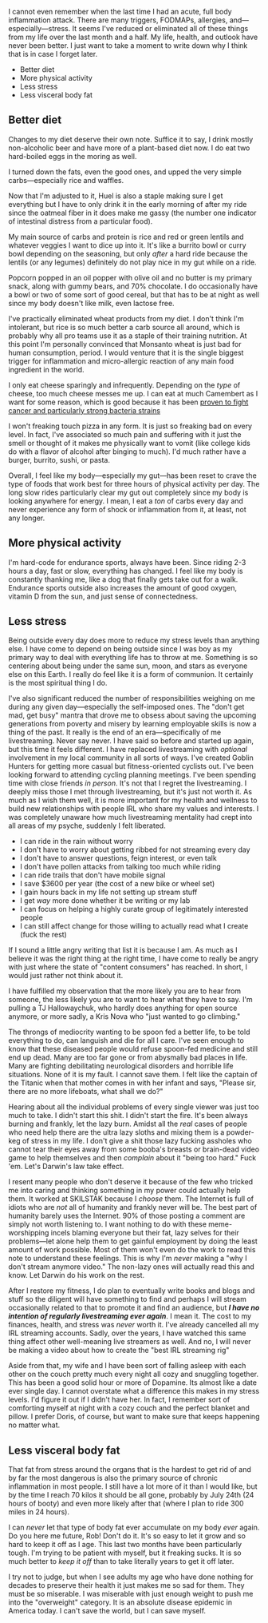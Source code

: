 I cannot even remember when the last time I had an acute, full body inflammation attack. There are many triggers, FODMAPs, allergies, and—especially—stress. It seems I've reduced or eliminated all of these things from my life over the last month and a half. My life, health, and outlook have never been better. I just want to take a moment to write down why I think that is in case I forget later.

- Better diet
- More physical activity
- Less stress
- Less visceral body fat
## Better diet

Changes to my diet deserve their own note. Suffice it to say, I drink mostly non-alcoholic beer and have more of a plant-based diet now. I do eat two hard-boiled eggs in the moring as well.

I turned down the fats, even the good ones, and upped the very simple carbs—especially rice and waffles.

Now that I'm adjusted to it, Huel is also a staple making sure I get everything but I have to only drink it in the early morning of after my ride since the oatmeal fiber in it does make me gassy (the number one indicator of intestinal distress from a particular food).

My main source of carbs and protein is rice and red or green lentils and whatever veggies I want to dice up into it. It's like a burrito bowl or curry bowl depending on the seasoning, but only _after_ a hard ride because the lentils (or any legumes) definitely do not play nice in my gut while on a ride. 

Popcorn popped in an oil popper with olive oil and no butter is my primary snack, along with gummy bears, and 70% chocolate. I do occasionally have a bowl or two of some sort of good cereal, but that has to be at night as well since my body doesn't like milk, even lactose free.

I've practically eliminated wheat products from my diet. I don't think I'm intolerant, but rice is so much better a carb source all around, which is probably why all pro teams use it as a staple of their training nutrition. At this point I'm personally convinced that Monsanto wheat is just bad for human consumption, period. I would venture that it is the single biggest trigger for inflammation and micro-allergic reaction of any main food ingredient in the world.

I only eat cheese sparingly and infrequently. Depending on the _type_ of cheese, too much cheese messes me up. I can eat at much Camembert as I want for some reason, which is good because it has been [proven to fight cancer and particularly strong bacteria strains](https://www.delish.com/food-news/a45545/cheese-could-kill-cancer-cells/) 

I won't freaking touch pizza in any form. It is just so freaking bad on every level. In fact, I've associated so much pain and suffering with it just the smell or thought of it makes me physically want to vomit (like college kids do with a flavor of alcohol after binging to much). I'd much rather have a burger, burrito, sushi, or pasta.

Overall, I feel like my body—especially my gut—has been reset to crave the type of foods that work best for three hours of physical activity per day. The long slow rides particularly clear my gut out completely since my body is looking anywhere for energy. I mean, I eat a _ton_ of carbs every day and never experience any form of shock or inflammation from it, at least, not any longer.

## More physical activity

I'm hard-code for endurance sports, always have been. Since riding 2-3 hours a day, fast or slow, everything has changed. I feel like my body is constantly thanking me, like a dog that finally gets take out for a walk. Endurance sports outside also increases the amount of good oxygen, vitamin D from the sun, and just sense of connectedness.
## Less stress

Being outside every day does more to reduce my stress levels than anything else. I have come to depend on being outside since I was boy as my primary way to deal with everything life has to throw at me. Something is so centering about being under the same sun, moon, and stars as everyone else on this Earth. I really do feel like it is a form of communion. It certainly is the most spiritual thing I do.

I've also significant reduced the number of responsibilities weighing on me during any given day—especially the self-imposed ones. The "don't get mad, get busy" mantra that drove me to obsess about saving the upcoming generations from poverty and misery by learning employable skills is now a thing of the past. It really is the end of an era—specifically of me livestreaming. Never say never. I have said so before and started up again, but this time it feels different. I have replaced livestreaming with _optional_ involvement in my local community in all sorts of ways. I've created Goblin Hunters for getting more casual but fitness-oriented cyclists out. I've been looking forward to attending cycling planning meetings. I've been spending time with close friends _in person_. It's not that I regret the livestreaming. I deeply miss those I met through livestreaming, but it's just not worth it. As much as I wish them well, it is more important for my health and wellness to build new relationships with people IRL who share my values and interests. I was completely unaware how much livestreaming mentality had crept into all areas of my psyche, suddenly I felt liberated.

- I can ride in the rain without worry
- I don't have to worry about getting ribbed for not streaming every day
- I don't have to answer questions, feign interest, or even talk
- I don't have pollen attacks from talking too much while riding
- I can ride trails that don't have mobile signal
- I save $3600 per year (the cost of a new bike or wheel set)
- I gain hours back in my life not setting up stream stuff
- I get _way_ more done whether it be writing or my lab
- I can focus on helping a highly curate group of legitimately interested people
- I can still affect change for those willing to actually read what I create (fuck the rest)

If I sound a little angry writing that list it is because I am. As much as I believe it was the right thing at the right time, I have come to really be angry with just where the state of "content consumers" has reached. In short, I would just rather not think about it. 

I have fulfilled my observation that the more likely you are to hear from someone, the less likely you are to want to hear what they have to say. I'm pulling a TJ Hallowaychuk, who hardly does anything for open source anymore, or more sadly, a Kris Nova who "just wanted to go climbing."

The throngs of mediocrity wanting to be spoon fed a better life, to be told everything to do, can languish and die for all I care. I've seen enough to know that these diseased people would refuse spoon-fed medicine and still end up dead. Many are too far gone or from abysmally bad places in life. Many are fighting debilitating neurological disorders and horrible life situations. None of it is my fault. I cannot save them. I felt like the captain of the Titanic when that mother comes in with her infant and says, "Please sir, there are no more lifeboats, what shall we do?"

Hearing about all the individual problems of every single viewer was just too much to take. I didn't start this shit. I didn't start the fire. It's been always burning and frankly, let the lazy burn. Amidst all the _real_ cases of people who need help there are the ultra lazy sloths and mixing them is a powder-keg of stress in my life. I don't give a shit those lazy fucking assholes who cannot tear their eyes away from some booba's breasts or brain-dead video game to help themselves and then _complain_ about it "being too hard." Fuck 'em.  Let's Darwin's law take effect. 

I resent many people who don't deserve it because of the few who tricked me into caring and thinking something in my power could actually help them. It worked at SKILSTAK because I _choose_ them. The Internet is full of idiots who are _not_ all of humanity and frankly never will be. The best part of humanity barely uses the Internet. 90% of those posting a comment are simply not worth listening to. I want nothing to do with these meme-worshipping incels blaming everyone but their fat, lazy selves for their problems—let alone help them to get gainful employment by doing the least amount of work possible. Most of them won't even do the work to read this note to understand these feelings. This is why I'm _never_ making a "why I don't stream anymore video." The non-lazy ones will actually read this and know. Let Darwin do his work on the rest.

After I restore my fitness, I do plan to eventually write books and blogs and stuff so the diligent will have something to find and perhaps I will stream occasionally related to that to promote it and find an audience, but ***I have no intention of regularly livestreaming ever again***. I mean it. The cost to my finances, health, and stress was *never* worth it. I've already cancelled all my IRL streaming accounts. Sadly, over the years, I have watched this same thing affect other well-meaning live streamers as well. And no, I will never be making a video about how to create the "best IRL streaming rig"

Aside from that, my wife and I have been sort of falling asleep with each other on the couch pretty much every night all cozy and snuggling together. This has been a good solid hour or more of Dopamine. Its almost like a date ever single day. I cannot overstate what a difference this makes in my stress levels. I'd figure it out if I didn't have her. In fact, I remember sort of comforting myself at night with a cozy couch and the perfect blanket and pillow. I prefer Doris, of course, but want to make sure that keeps happening no matter what. 
## Less visceral body fat

That fat from stress around the organs that is the hardest to get rid of and by far the most dangerous is also the primary source of chronic inflammation in most people. I still have a lot more of it than I would like, but by the time I reach 70 kilos it should be all gone, probably by July 24th (24 hours of booty) and even more likely after that (where I plan to ride 300 miles in 24 hours). 

I can *never* let that type of body fat ever accumulate on my body _ever_ again. Do you here me future, Rob! Don't do it. It's so easy to let it grow and so hard to keep it off as I age. This last two months have been particularly tough. I'm trying to be patient with myself, but it freaking sucks. It is so much better to _keep it off_ than to take literally years to get it off later.

I try not to judge, but when I see adults my age who have done nothing for decades to preserve their health it just makes me so sad for them. They must be so miserable. I was miserable with just enough weight to push me into the "overweight" category. It is an absolute disease epidemic in America today. I can't save the world, but I can save myself.